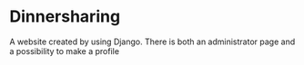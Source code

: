 # Dinnersharing
A website created by using Django. There is both an administrator page and a possibility to make a profile
